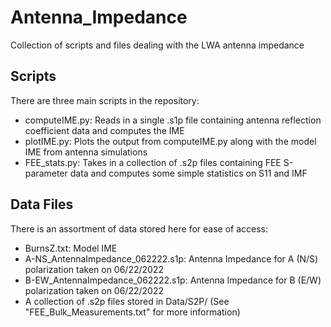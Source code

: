 # Antenna_Impedance
Collection of scripts and files dealing with the LWA antenna impedance

Scripts
-------
There are three main scripts in the repository:
* computeIME.py: Reads in a single .s1p file containing antenna reflection coefficient data and computes the IME 
* plotIME.py: Plots the output from computeIME.py along with the model IME from antenna simulations
* FEE_stats.py: Takes in a collection of .s2p files containing FEE S-parameter data and computes some simple statistics on S11 and IMF
 
 Data Files
 ----------
 There is an assortment of data stored here for ease of access:
 * BurnsZ.txt: Model IME
 * A-NS_AntennaImpedance_062222.s1p: Antenna Impedance for A (N/S) polarization taken on 06/22/2022
 * B-EW_AntennaImpedance_062222.s1p: Antenna Impedance for B (E/W) polarization taken on 06/22/2022
 * A collection of .s2p files stored in Data/S2P/ (See "FEE_Bulk_Measurements.txt" for more information)
